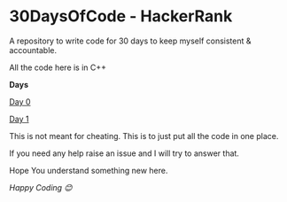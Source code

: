 # 30DaysOfCode - HackerRank
A repository to write code for 30 days to keep myself consistent & accountable.

All the code here is in C++

**Days**

[Day 0](days/day-0.md)

[Day 1](days/day-1.md)

This is not meant for cheating. This is to just put all the code in one place.

If you need any help raise an issue and I will try to answer that.

Hope You understand something new here.

*Happy Coding :blush:*
